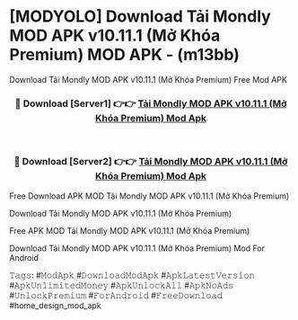 # [MODYOLO] Download Tải Mondly MOD APK v10.11.1 (Mở Khóa Premium) MOD APK - (m13bb)
Download Tải Mondly MOD APK v10.11.1 (Mở Khóa Premium) Free Mod APK

<div align="center">
<h3>🔴 Download [Server1] 👉👉 <a href="https://apk-comot.site?title=Tải_Mondly_MOD_APK_v10.11.1_(Mở_Khóa_Premium)">Tải Mondly MOD APK v10.11.1 (Mở Khóa Premium) Mod Apk</a></h3><br>

<h3>🔴 Download [Server2] 👉👉 <a href="https://apk-comot.site?title=Tải_Mondly_MOD_APK_v10.11.1_(Mở_Khóa_Premium)">Tải Mondly MOD APK v10.11.1 (Mở Khóa Premium) Mod Apk</a></h3>
</div>


Free Download APK MOD Tải Mondly MOD APK v10.11.1 (Mở Khóa Premium)

Download Tải Mondly MOD APK v10.11.1 (Mở Khóa Premium) 

Free APK MOD Tải Mondly MOD APK v10.11.1 (Mở Khóa Premium) 

Download Tải Mondly MOD APK v10.11.1 (Mở Khóa Premium) Mod For Android

𝚃𝚊𝚐𝚜: #𝙼𝚘𝚍𝙰𝚙𝚔 #𝙳𝚘𝚠𝚗𝚕𝚘𝚊𝚍𝙼𝚘𝚍𝙰𝚙𝚔 #𝙰𝚙𝚔𝙻𝚊𝚝𝚎𝚜𝚝𝚅𝚎𝚛𝚜𝚒𝚘𝚗 #𝙰𝚙𝚔𝚄𝚗𝚕𝚒𝚖𝚒𝚝𝚎𝚍𝙼𝚘𝚗𝚎𝚢 #𝙰𝚙𝚔𝚄𝚗𝚕𝚘𝚌𝚔𝙰𝚕𝚕 #𝙰𝚙𝚔𝙽𝚘𝙰𝚍𝚜 #𝚄𝚗𝚕𝚘𝚌𝚔𝙿𝚛𝚎𝚖𝚒𝚞𝚖 #𝙵𝚘𝚛𝙰𝚗𝚍𝚛𝚘𝚒𝚍 #𝙵𝚛𝚎𝚎𝙳𝚘𝚠𝚗𝚕𝚘𝚊𝚍 #home_design_mod_apk